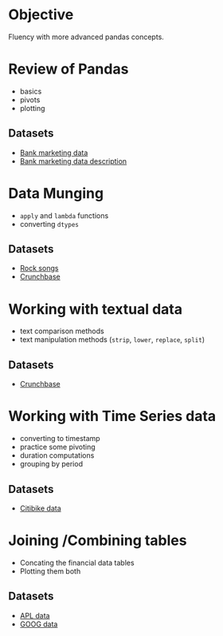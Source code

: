 # Objective
Fluency with more advanced pandas concepts.

# Review of Pandas
- basics
- pivots
- plotting

## Datasets
- [Bank marketing data](https://s3-us-west-2.amazonaws.com/ga-dat-2015-suneel/bank.csv)
- [Bank marketing data description](https://s3-us-west-2.amazonaws.com/ga-dat-2015-suneel/bank-names.txt)

# Data Munging
- `apply` and `lambda` functions
- converting `dtypes`

## Datasets
- [Rock songs](https://s3-us-west-2.amazonaws.com/ga-dat-2015-suneel/rock.csv)
- [Crunchbase](https://raw.githubusercontent.com/suneel0101/lesson-plan/master/crunchbase_monthly_export.csv)

# Working with textual data
- text comparison methods
- text manipulation methods (`strip`, `lower`, `replace`, `split`)

## Datasets
- [Crunchbase](https://raw.githubusercontent.com/suneel0101/lesson-plan/master/crunchbase_monthly_export.csv)

# Working with Time Series data
- converting to timestamp
- practice some pivoting
- duration computations
- grouping by period

## Datasets
- [Citibike data](https://s3-us-west-2.amazonaws.com/ga-dat-2015-suneel/datasets/citibike-data-truncated.csv)

# Joining /Combining tables
- Concating the financial data tables
- Plotting them both

## Datasets
- [APL data](https://s3-us-west-2.amazonaws.com/ga-dat-2015-suneel/aapl.csv)
- [GOOG data](https://s3-us-west-2.amazonaws.com/ga-dat-2015-suneel/goog.csv)

